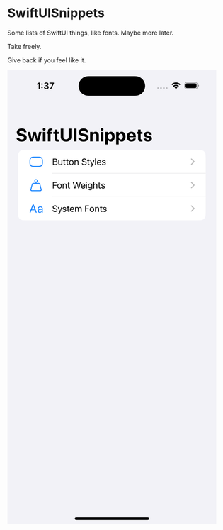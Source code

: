 # SwiftUISnippets
Some lists of SwiftUI things, like fonts. Maybe more later.

Take freely.

Give back if you feel like it.

![simulator_screenshot_4D4D3AF7-C926-49B8-8696-E7A7F444A3C1](./assets/simulator_screenshot_4D4D3AF7-C926-49B8-8696-E7A7F444A3C1.png)
